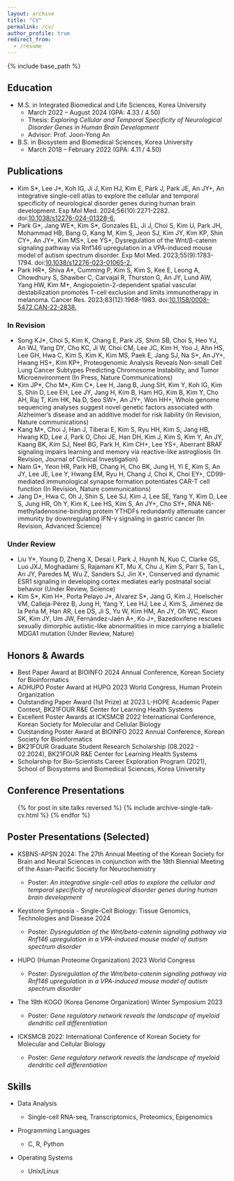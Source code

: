 ```yaml
---
layout: archive
title: "CV"
permalink: /cv/
author_profile: true
redirect_from:
  - /resume
---
```


{% include base_path %}

## Education
* M.S. in Integrated Biomedical and Life Sciences, Korea University
  * March 2022 – August 2024 (GPA: 4.33 / 4.50)
  * Thesis: *Exploring Cellular and Temporal Specificity of Neurological Disorder Genes in Human Brain Development*  
  * Advisor: Prof. Joon-Yong An
* B.S. in Biosystem and Biomedical Sciences, Korea University
  * March 2018 – February 2022 (GPA: 4.11 / 4.50)


## Publications
* Kim S*, Lee J*, Koh IG, Ji J, Kim HJ, Kim E, Park J, Park JE, An JY+, An integrative single-cell atlas to explore the cellular and temporal specificity of neurological disorder genes during human brain development. Exp Mol Med. 2024;56(10):2271-2282. doi:[10.1038/s12276-024-01328-6.]([https://doi.org/10.1038/s12276-024-01328-6](https://www.nature.com/articles/s12276-024-01328-6))
* Park G*, Jang WE*, Kim S*, Gonzales EL, Ji J, Choi S, Kim U, Park JH, Mohammad HB, Bang G, Kang M, Kim S, Jeon SJ, Kim JY, Kim KP, Shin CY+, An JY+, Kim MS+, Lee YS+, Dysregulation of the Wnt/β-catenin signaling pathway via Rnf146 upregulation in a VPA-induced mouse model of autism spectrum disorder. Exp Mol Med. 2023;55(9):1783-1794. doi:[10.1038/s12276-023-01065-2.]([https://doi.org/10.1038/s12276-024-01328-6](https://www.nature.com/articles/s12276-023-01065-2))
* Park HR*, Shiva A*, Cumming P, Kim S, Kim S, Kee E, Leong A, Chowdhury S, Shawber C, Carvajal R, Thurston G, An JY, Lund AW, Yang HW, Kim M+, Angiopoietin-2-dependent spatial vascular destabilization promotes T-cell exclusion and limits immunotherapy in melanoma. Cancer Res. 2023;83(12):1968-1983. doi:[10.1158/0008-5472.CAN-22-2838.](https://aacrjournals.org/cancerres/article/83/12/1968/727168/Angiopoietin-2-Dependent-Spatial-Vascular) 

### In Revision
* Song KJ*, Choi S, Kim K, Chang E, Park JS, Shim SB, Choi S, Heo YJ, An WJ, Yang DY, Cho KC, Ji W, Choi CM, Lee JC, Kim H, Yoo J, Ahn HS, Lee GH, Hwa C, Kim S, Kim K, Kim MS, Paek E, Jang SJ, Na S+, An JY+, Hwang HS+, Kim KP+, Proteogenomic Analysis Reveals Non-small Cell Lung Cancer Subtypes Predicting Chromosome Instability, and Tumor Microenvironment (In Press, Nature Communications)
* Kim JP*, Cho M*, Kim C*, Lee H, Jang B, Jung SH, Kim Y, Koh IG, Kim S, Shin D, Lee EH, Lee JY, Jang H, Kim B, Ham HG, Kim B, Kim Y, Cho AH, Raj T, Kim HK, Na D, Seo SW+, An JY+, Won HH+, Whole genome sequencing analyses suggest novel genetic factors associated with Alzheimer’s disease and an additive model for risk liability (In Revision, Nature communications)
* Kang M*, Choi J, Han J, Tiberai E, Kim S, Ryu HH, Kim S, Jang HB, Hwang KD, Lee J, Park O, Choi JE, Han DH, Kim J, Kim S, Kim Y, An JY, Kaang BK, Kim SJ, Neel BG, Park H, Kim CH+, Lee YS+, Aberrant BRAF signaling impairs learning and memory via reactive-like astrogliosis (In Revision, Journal of Clinical Investigation)
* Nam G*, Yeon HR, Park HB, Chang H, Cho BK, Jung H, Yi E, Kim S, An JY, Lee JE, Lee Y, Hwang EM, Ryu H, Chang J, Choi K, Choi EY+, CD99-mediated immunological synapse formation potentiates CAR-T cell function (In Revision, Nature communications)
* Jang D*, Hwa C, Oh J, Shin S, Lee SJ, Kim J, Lee SE, Yang Y, Kim D, Lee S, Jung HR, Oh Y, Kim K, Lee HS, Kim S, An JY+, Cho SY+, RNA N6-methyladenosine-binding protein YTHDFs redundantly attenuate cancer immunity by downregulating IFN-γ signaling in gastric cancer (In Revision, Advanced Science)

### Under Review
* Liu Y*, Young D, Zheng X, Desai I, Park J, Huynh N, Kuo C, Clarke GS, Luo JXJ, Moghadami S, Rajamani KT, Mu X, Chu J, Kim S, Parr S, Tan L, An JY, Paredes M, Wu Z, Sanders SJ, Jin X+, Conserved and dynamic ESR1 signaling in developing cortex mediates early postnatal social behavior (Under Review, Science)
* Kim S*, Kim H*, Porta Pelayo J*, Alvarez S*, Jang G, Kim J, Hoelscher VM, Calleja-Pérez B, Jung H, Yang Y, Lee HJ, Lee J, Kim S, Jiménez de la Peña M, Han AR, Lee DS, Ji S, Yu W, Kim HM, An JY, Oh WC, Kwon SK, Kim JY, Um JW, Fernández-Jaén A+, Ko J+, Bazedoxifene rescues sexually dimorphic autistic-like abnormalities in mice carrying a biallelic MDGA1 mutation (Under Review, Nature)


## Honors & Awards
* Best Paper Award at BIOINFO 2024 Annual Conference, Korean Society for Bioinformatics
* AOHUPO Poster Award at HUPO 2023 World Congress, Human Protein Organization
* Outstanding Paper Award (1st Prize) at 2023 L-HOPE Academic Paper Contest, BK21FOUR R&E Center for Learning Health Systems  
* Excellent Poster Awards at ICKSMCB 2022 International Conference, Korean Society for Molecular and Cellular Biology
* Outstanding Poster Award at BIOINFO 2022 Annual Conference, Korean Society for Bioinformatics
* BK21FOUR Graduate Student Research Scholarship (08.2022 - 02.2024), BK21FOUR R&E Center for Learning Health Systems  
* Scholarship for Bio-Scientists Career Exploration Program (2021), School of Biosystems and Biomedical Sciences, Korea University


## Conference Presentations
  <ul>{% for post in site.talks reversed %}
    {% include archive-single-talk-cv.html  %}
  {% endfor %}</ul>

## Poster Presentations (Selected)

- KSBNS-APSN 2024: The 27th Annual Meeting of the Korean Society for Brain and Neural Sciences in conjunction with the 18th Biennial Meeting of the Asian-Pacific Society for Neurochemistry  
  - Poster: *An integrative single-cell atlas to explore the cellular and temporal specificity of neurological disorder genes during human brain development*

- Keystone Symposia - Single-Cell Biology: Tissue Genomics, Technologies and Disease 2024 
  - Poster: *Dysregulation of the Wnt/beta-catenin signaling pathway via Rnf146 upregulation in a VPA-induced mouse model of autism spectrum disorder*

- HUPO (Human Proteome Organization) 2023 World Congress
  - Poster: *Dysregulation of the Wnt/beta-catenin signaling pathway via Rnf146 upregulation in a VPA-induced mouse model of autism spectrum disorder*

- The 19th KOGO (Korea Genome Organization) Winter Symposium 2023
  - Poster: *Gene regulatory network reveals the landscape of myeloid dendritic cell differentiation*

- ICKSMCB 2022: International Conference of Korean Society for Molecular and Cellular Biology  
  - Poster: *Gene regulatory network reveals the landscape of myeloid dendritic cell differentiation*

 
## Skills
* Data Analysis
  * Single-cell RNA-seq, Transcriptomics, Proteomics, Epigenomics
 
* Programming Languages
  * C, R, Python
    
* Operating Systems
  * Unix/Linux


